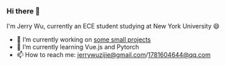 ### Hi there 👋

I'm Jerry Wu, currently an ECE student studying at New York University 😄

- 🔭 I’m currently working on [some small projects](https://github.com/JerryWuZiJie?tab=repositories)
- 🌱 I’m currently learning Vue.js and Pytorch
- 📫 How to reach me: jerrywuzijie@gmail.com/1781604644@qq.com
